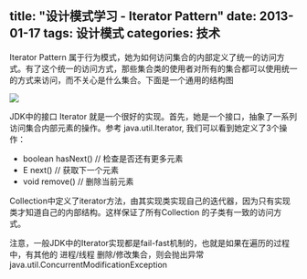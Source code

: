 title: "设计模式学习 - Iterator Pattern"
date: 2013-01-17
tags: 设计模式
categories: 技术
---

Iterator Pattern 属于行为模式，她为如何访问集合的内部定义了统一的访问方式。有了这个统一的访问方式，那些集合类的使用者对所有的集合都可以使用统一的方式来访问，而不关心是什么集合。下面是一个通用的结构图

![](/images/iterator.jpg)
<!--more-->

JDK中的接口 Iterator 就是一个很好的实现。首先，她是一个接口，抽象了一系列访问集合内部元素的操作。参考 java.util.Iterator, 我们可以看到她定义了3个操作：

- boolean hasNext() // 检查是否还有更多元素
- E next() // 获取下一个元素
- void remove() // 删除当前元素

Collection中定义了iterator方法，由其实现类实现自己的迭代器，因为只有实现类才知道自己的内部结构。这样保证了所有Collection 的子类有一致的访问方式。

注意，一般JDK中的Iterator实现都是fail-fast机制的，也就是如果在遍历的过程中，有其他的 进程/线程 删除/修改集合，则会抛出异常 java.util.ConcurrentModificationException